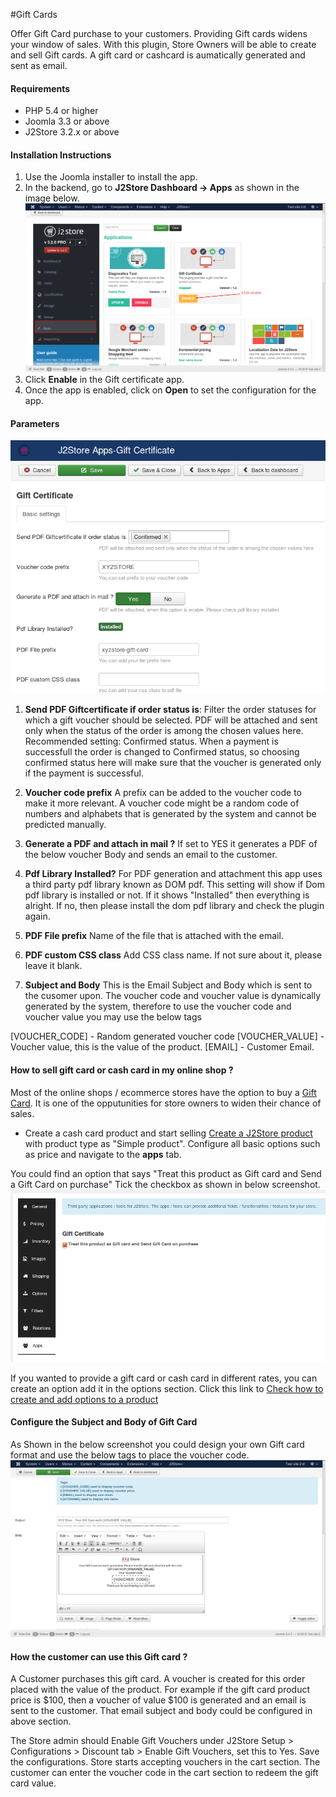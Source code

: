 #Gift Cards

Offer Gift Card purchase to your customers. Providing Gift cards widens your window of sales. With this plugin, Store Owners will be able to create and sell Gift cards. A gift card or cashcard is aumatically generated and sent as email.

#### Requirements

* PHP 5.4 or higher
* Joomla 3.3 or above
* J2Store 3.2.x or above

#### Installation Instructions
1. Use the Joomla installer to install the app. 
2. In the backend, go to **J2Store Dashboard -> Apps** as shown in the image below. 
![](./assets/images/app_giftcertificate_demo1.png)
3. Click **Enable** in the Gift certificate app.
4. Once the app is enabled, click on **Open** to set the configuration for the app.

#### Parameters
![](./assets/images/app_giftcertificate_demo2.png)

1. **Send PDF Giftcertificate if order status is**:
 Filter the order statuses for which a gift voucher should be selected. PDF will be attached and sent only when the status of the order is among the chosen values here. Recommended setting: Confirmed status. When a payment is successfull the order is changed to Confirmed status, so choosing confirmed status here will make sure that the voucher is generated only if the payment is successful.

2. **Voucher code prefix**
A prefix can be added to the voucher code to make it more relevant. A voucher code might be a random code of numbers and alphabets that is generated by the system and cannot be predicted manually.

3. **Generate a PDF and attach in mail ?**
If set to YES it generates a PDF of the below voucher Body and sends an email to the customer.

4. **Pdf Library Installed?**
For PDF generation and attachment this app uses a third party pdf library known as DOM pdf. This setting will show if Dom pdf library is installed or not. If it shows "Installed" then everything is alright. If no, then please install the dom pdf library and check the plugin again.

5. **PDF File prefix**
Name of the file that is attached with the email.

6. **PDF custom CSS class**
Add CSS class name. If not sure about it, please leave it blank.

7. **Subject and Body**
This is the Email Subject and Body which is sent to the cusomer upon. The voucher code and voucher value is dynamically generated by the system, therefore to use the voucher code and voucher value you may use the below tags 

[VOUCHER_CODE] - Random generated voucher code
[VOUCHER_VALUE] - Voucher value, this is the value of the product.
[EMAIL] - Customer Email.

#### How to sell gift card or cash card in my online shop ?
Most of the online shops / ecommerce stores have the option to buy a 
[Gift Card](https://en.wikipedia.org/wiki/Gift_card). It is one of the opputunities for store owners to widen their chance of sales.

- Create a cash card product and start selling 
[Create a J2Store product](http://j2store.org/support/user-guide/simple-product.html) with product type as "Simple product". Configure all basic options such as price and navigate to the **apps** tab.

You could find an option that says "Treat this product as Gift card and Send a Gift Card on purchase"
Tick the checkbox as shown in below screenshot.
![](./assets/images/app_giftcertificate_demo3.png)

If you wanted to provide a gift card or cash card in different rates, you can create an option add it in the options section. Click this link to [Check how to create and add options to a product](http://j2store.org/support/user-guide/options.html)

#### Configure the Subject and Body of Gift Card 
As Shown in the below screenshot you could design your own Gift card format and use the below tags to place the voucher code.
![](./assets/images/app_giftcertificate_demo4.png)

#### How the customer can use this Gift card ?
A Customer purchases this gift card. A voucher is created for this order placed with the value of the product. For example if the gift card product price is $100, then a voucher of value $100 is generated and an email is sent to the customer. That email subject and body could be configured in above section.

The Store admin should  Enable Gift Vouchers under J2Store Setup > Configurations > Discount tab > Enable Gift Vouchers, set this to Yes. Save the configurations. Store starts accepting vouchers in the cart section. The customer can enter the voucher code in the cart section to redeem the gift card value. 
